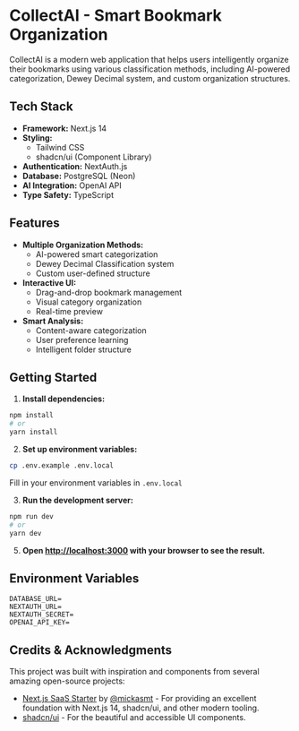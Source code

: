 # CollectAI - Smart Bookmark Organization

CollectAI is a modern web application that helps users intelligently organize their bookmarks using various classification methods, including AI-powered categorization, Dewey Decimal system, and custom organization structures.

## Tech Stack

- **Framework:** Next.js 14
- **Styling:** 
  - Tailwind CSS
  - shadcn/ui (Component Library)
- **Authentication:** NextAuth.js
- **Database:** PostgreSQL (Neon)
- **AI Integration:** OpenAI API
- **Type Safety:** TypeScript

## Features

- **Multiple Organization Methods:**
  - AI-powered smart categorization
  - Dewey Decimal Classification system
  - Custom user-defined structure
- **Interactive UI:**
  - Drag-and-drop bookmark management
  - Visual category organization
  - Real-time preview
- **Smart Analysis:**
  - Content-aware categorization
  - User preference learning
  - Intelligent folder structure

## Getting Started

1. **Install dependencies:**
```bash
npm install
# or
yarn install
```

2. **Set up environment variables:**
```bash
cp .env.example .env.local
```
Fill in your environment variables in `.env.local`

3. **Run the development server:**
```bash
npm run dev
# or
yarn dev
```

5. **Open [http://localhost:3000](http://localhost:3000) with your browser to see the result.**

## Environment Variables

```env
DATABASE_URL=
NEXTAUTH_URL=
NEXTAUTH_SECRET=
OPENAI_API_KEY=
```


## Credits & Acknowledgments

This project was built with inspiration and components from several amazing open-source projects:

- [Next.js SaaS Starter](https://github.com/mickasmt/next-saas-stripe-starter) by [@mickasmt](https://github.com/mickasmt) - For providing an excellent foundation with Next.js 14, shadcn/ui, and other modern tooling.
- [shadcn/ui](https://ui.shadcn.com/) - For the beautiful and accessible UI components.
